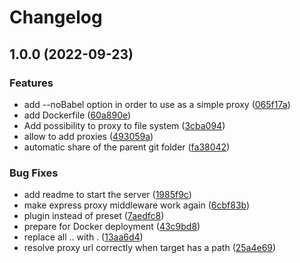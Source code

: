 # Changelog

## 1.0.0 (2022-09-23)


### Features

* add --noBabel option in order to use as a simple proxy ([065f17a](https://github.com/cheminfo/babel-proxy-server/commit/065f17a4eabab905c757c0169e4153a5c67b236d))
* add Dockerfile ([60a890e](https://github.com/cheminfo/babel-proxy-server/commit/60a890ef2b0a56148ec5deff364cab232cc974b0))
* Add possibility to proxy to file system ([3cba094](https://github.com/cheminfo/babel-proxy-server/commit/3cba094b02347c5654db74a3ad85dedd0c7bd42c))
* allow to add proxies ([493059a](https://github.com/cheminfo/babel-proxy-server/commit/493059a994c60132b2215a87e7e28107ac1ec677))
* automatic share of the parent git folder ([fa38042](https://github.com/cheminfo/babel-proxy-server/commit/fa380427295aa0decb02be92a7ce507fb0fdcb36))


### Bug Fixes

* add readme to start the server ([1985f9c](https://github.com/cheminfo/babel-proxy-server/commit/1985f9c08027f62cb7e8bc79258e4eafee70a97d))
* make express proxy middleware work again ([6cbf83b](https://github.com/cheminfo/babel-proxy-server/commit/6cbf83b97f6fcc6bd656e79da8b7d9df41aaa14a))
* plugin instead of preset ([7aedfc8](https://github.com/cheminfo/babel-proxy-server/commit/7aedfc8b11edcb3f6c9beabd0e8a363ffbaf7849))
* prepare for Docker deployment ([43c9bd8](https://github.com/cheminfo/babel-proxy-server/commit/43c9bd8f4652a1e1feb64750552b9b59f91b1dcc))
* replace all .. with . ([13aa6d4](https://github.com/cheminfo/babel-proxy-server/commit/13aa6d45cb22dd539a7288b5b7bff8a2f184893b))
* resolve proxy url correctly when target has a path ([25a4e69](https://github.com/cheminfo/babel-proxy-server/commit/25a4e690b0acab40a70e18fb65dfa6a0e1cb35c4))
